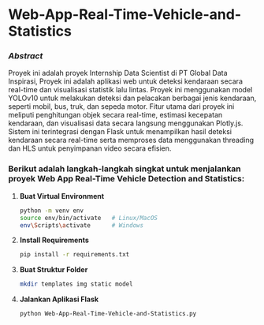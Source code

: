 # Web-App-Real-Time-Vehicle-and-Statistics

### *Abstract*
Proyek ini adalah proyek Internship Data Scientist di PT Global Data Inspirasi, Proyek ini adalah aplikasi web untuk deteksi kendaraan secara real-time dan visualisasi statistik lalu lintas. Proyek ini menggunakan model YOLOv10 untuk melakukan deteksi dan pelacakan berbagai jenis kendaraan, seperti mobil, bus, truk, dan sepeda motor. Fitur utama dari proyek ini meliputi penghitungan objek secara real-time, estimasi kecepatan kendaraan, dan visualisasi data secara langsung menggunakan Plotly.js. Sistem ini terintegrasi dengan Flask untuk menampilkan hasil deteksi kendaraan secara real-time serta memproses data menggunakan threading dan HLS untuk penyimpanan video secara efisien.

### Berikut adalah langkah-langkah singkat untuk menjalankan proyek **Web App Real-Time Vehicle Detection and Statistics**:
1. **Buat Virtual Environment**
   ```bash
   python -m venv env
   source env/bin/activate   # Linux/MacOS
   env\Scripts\activate      # Windows
   ```

2. **Install Requirements**
   ```bash
   pip install -r requirements.txt
   ```

3. **Buat Struktur Folder**
   ```bash
   mkdir templates img static model
   ```

4. **Jalankan Aplikasi Flask**
   ```bash
   python Web-App-Real-Time-Vehicle-and-Statistics.py
   ```

